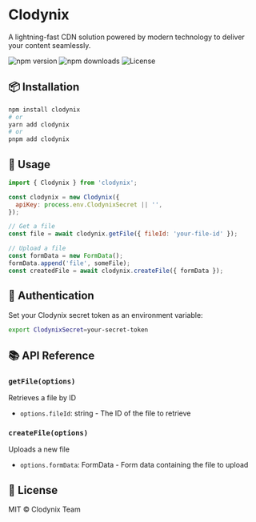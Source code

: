# Clodynix

A lightning-fast CDN solution powered by modern technology to deliver your content seamlessly.

![npm version](https://img.shields.io/npm/v/clodynix)
![npm downloads](https://img.shields.io/npm/dm/clodynix)
![License](https://img.shields.io/badge/license-MIT-blue.svg)

## 📦 Installation

```bash
npm install clodynix
# or
yarn add clodynix
# or
pnpm add clodynix
```

## 🔧 Usage

```javascript
import { Clodynix } from 'clodynix';

const clodynix = new Clodynix({
  apiKey: process.env.ClodynixSecret || '',
});

// Get a file
const file = await clodynix.getFile({ fileId: 'your-file-id' });

// Upload a file
const formData = new FormData();
formData.append('file', someFile);
const createdFile = await clodynix.createFile({ formData });
```

## 🔑 Authentication

Set your Clodynix secret token as an environment variable:
```bash
export ClodynixSecret=your-secret-token
```

## 📚 API Reference

### `getFile(options)`
Retrieves a file by ID
- `options.fileId`: string - The ID of the file to retrieve

### `createFile(options)`
Uploads a new file
- `options.formData`: FormData - Form data containing the file to upload

## 📝 License

MIT © Clodynix Team